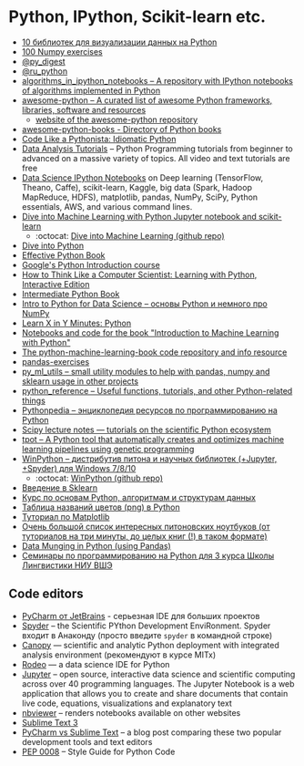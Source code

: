 # Python, IPython, Scikit-learn etc.

* [10 библиотек для визуализации данных на Python](https://blog.modeanalytics.com/python-data-visualization-libraries/)
* [100 Numpy exercises](http://www.labri.fr/perso/nrougier/teaching/numpy.100/index.html)
* [@py_digest](https://telegram.me/py_digest)
* [@ru_python](https://telegram.me/ru_python)
* [algorithms_in_ipython_notebooks – A repository with IPython notebooks of algorithms implemented in Python](https://github.com/rasbt/algorithms_in_ipython_notebooks)
* [awesome-python – A curated list of awesome Python frameworks, libraries, software and resources](https://github.com/vinta/awesome-python) 
    * [website of the awesome-python repository](http://awesome-python.com/)
* [awesome-python-books - Directory of Python books](https://github.com/Junnplus/awesome-python-books)
* [Code Like a Pythonista: Idiomatic Python](http://python.net/~goodger/projects/pycon/2007/idiomatic/handout.html)
* [Data Analysis Tutorials](https://pythonprogramming.net/data-analysis-tutorials/) – Python Programming tutorials from beginner to advanced on a massive variety of topics. All video and text tutorials are free
* [Data Science IPython Notebooks](https://github.com/donnemartin/data-science-ipython-notebooks) on Deep learning (TensorFlow, Theano, Caffe), scikit-learn, Kaggle, big data (Spark, Hadoop MapReduce, HDFS), matplotlib, pandas, NumPy, SciPy, Python essentials, AWS, and various command lines.
* [Dive into Machine Learning with Python Jupyter notebook and scikit-learn](http://hangtwenty.github.io/dive-into-machine-learning/)
    * :octocat: [Dive into Machine Learning (github repo)](https://github.com/hangtwenty/dive-into-machine-learning) 
* [Dive into Python](http://www.diveinto.org/python3/)
* [Effective Python Book](http://www.effectivepython.com/)
* [Google's Python Introduction course](https://developers.google.com/edu/python/)
* [How to Think Like a Computer Scientist: Learning with Python, Interactive Edition](http://interactivepython.org/courselib/static/thinkcspy/index.html)
* [Intermediate Python Book](https://github.com/lancelote/interpy-ru)
* [Intro to Python for Data Science – основы Python и немного про NumPy](https://www.datacamp.com/courses/intro-to-python-for-data-science)
* [Learn X in Y Minutes: Python](https://learnxinyminutes.com/docs/python/)
* [Notebooks and code for the book "Introduction to Machine Learning with Python"](https://github.com/amueller/introduction_to_ml_with_python)
* [The python-machine-learning-book code repository and info resource](https://github.com/rasbt/python-machine-learning-book)
* [pandas-exercises](https://github.com/guipsamora/pandas_exercises/)
* [py_ml_utils – small utility modules to help with pandas, numpy and sklearn usage in other projects](https://github.com/gatapia/py_ml_utils)
* [python_reference – Useful functions, tutorials, and other Python-related things](https://github.com/rasbt/python_reference)
* [Pythonpedia – энциклопедия ресурсов по программированию на Python](https://pythonpedia.com/)
* [Scipy lecture notes — tutorials on the scientific Python ecosystem](http://www.scipy-lectures.org/index.html)
* [tpot – A Python tool that automatically creates and optimizes machine learning pipelines using genetic programming](https://github.com/rhiever/tpot)
* [WinPython – дистрибутив питона и научных библиотек (+Jupyter, +Spyder) для Windows 7/8/10](https://winpython.github.io)
    * :octocat: [WinPython (github repo)](https://github.com/winpython/winpython)
* [Введение в Sklearn](https://github.com/Dyakonov/notebooks/blob/master/dj_sklearn_intro.ipynb)
* [Курс по основам Python, алгоритмам и структурам данных](https://github.com/Yorko/python_intro)
* [Таблица названий цветов (png) в Python ](http://matplotlib.org/1.4.1/mpl_examples/color/named_colors.hires.png)
* [Туториал по Matplotlib](http://www.labri.fr/perso/nrougier/teaching/matplotlib/matplotlib.html)
* [Очень большой список интересных питоновских ноутбуков (от туториалов на три минуты, до целых книг (!) в таком формате)](https://github.com/jupyter/jupyter/wiki/A-gallery-of-interesting-Jupyter-and-IPython-Notebooks)
* [Data Munging in Python (using Pandas)](http://www.analyticsvidhya.com/blog/2014/09/data-munging-python-using-pandas-baby-steps-python/)
* [Семинары по программированию на Python для 3 курса Школы Лингвистики НИУ ВШЭ](https://github.com/elmiram/2017learnpython)

## Code editors

* [PyCharm от JetBrains](http://www.jetbrains.com/pycharm/) - серьезная IDE для больших проектов
* [Spyder](https://pythonhosted.org/spyder/) – the Scientific PYthon Development EnviRonment. Spyder входит в Анаконду (просто введите `spyder` в командной строке)
* [Canopy](https://store.enthought.com/downloads/#default) — scientific and analytic Python deployment with integrated analysis environment (рекомендуют в курсе MITx)
* [Rodeo](http://blog.yhat.com/posts/introducing-rodeo.html) — a data science IDE for Python
* [Jupyter](http://jupyter.org) – open source, interactive data science and scientific computing across over 40 programming languages. The Jupyter Notebook is a web application that allows you to create and share documents that contain live code, equations, visualizations and explanatory text
* [nbviewer](http://nbviewer.jupyter.org) – renders notebooks available on other websites
* [Sublime Text 3](http://www.sublimetext.com/3)
* [PyCharm vs Sublime Text](https://opensourcehacker.com/2015/05/02/pycharm-vs-sublime-text/) – a blog post comparing these two popular development tools and text editors
* [PEP 0008](https://www.python.org/dev/peps/pep-0008/) – Style Guide for Python Code
